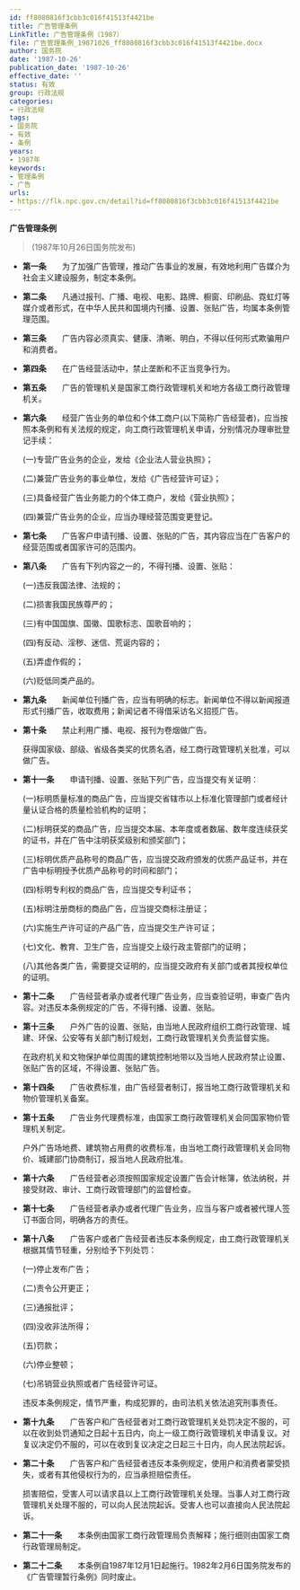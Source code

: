```yaml
---
id: ff8080816f3cbb3c016f41513f4421be
title: 广告管理条例
LinkTitle: 广告管理条例（1987）
file: 广告管理条例_19871026_ff8080816f3cbb3c016f41513f4421be.docx
author: 国务院
date: '1987-10-26'
publication_date: '1987-10-26'
effective_date: ''
status: 有效
group: 行政法规
categories:
- 行政法规
tags:
- 国务院
- 有效
- 条例
years:
- 1987年
keywords:
- 管理条例
- 广告
urls:
- https://flk.npc.gov.cn/detail?id=ff8080816f3cbb3c016f41513f4421be
---
```


**广告管理条例**

> (1987年10月26日国务院发布)

- **第一条**　　为了加强广告管理，推动广告事业的发展，有效地利用广告媒介为社会主义建设服务，制定本条例。

- **第二条**　　凡通过报刊、广播、电视、电影、路牌、橱窗、印刷品、霓虹灯等媒介或者形式，在中华人民共和国境内刊播、设置、张贴广告，均属本条例管理范围。

- **第三条**　　广告内容必须真实、健康、清晰、明白，不得以任何形式欺骗用户和消费者。

- **第四条**　　在广告经营活动中，禁止垄断和不正当竞争行为。

- **第五条**　　广告的管理机关是国家工商行政管理机关和地方各级工商行政管理机关。

- **第六条**　　经营广告业务的单位和个体工商户(以下简称广告经营者)，应当按照本条例和有关法规的规定，向工商行政管理机关申请，分别情况办理审批登记手续：

  (一)专营广告业务的企业，发给《企业法人营业执照》；

  (二)兼营广告业务的事业单位，发给《广告经营许可证》；

  (三)具备经营广告业务能力的个体工商户，发给《营业执照》；

  (四)兼营广告业务的企业，应当办理经营范围变更登记。

- **第七条**　　广告客户申请刊播、设置、张贴的广告，其内容应当在广告客户的经营范围或者国家许可的范围内。

- **第八条**　　广告有下列内容之一的，不得刊播、设置、张贴：

  (一)违反我国法律、法规的；

  (二)损害我国民族尊严的；

  (三)有中国国旗、国徽、国歌标志、国歌音响的；

  (四)有反动、淫秽、迷信、荒诞内容的；

  (五)弄虚作假的；

  (六)贬低同类产品的。

- **第九条**　　新闻单位刊播广告，应当有明确的标志。新闻单位不得以新闻报道形式刊播广告，收取费用；新闻记者不得借采访名义招揽广告。

- **第十条**　　禁止利用广播、电视、报刊为卷烟做广告。

  获得国家级、部级、省级各类奖的优质名酒，经工商行政管理机关批准，可以做广告。

- **第十一条**　　申请刊播、设置、张贴下列广告，应当提交有关证明：

  (一)标明质量标准的商品广告，应当提交省辖市以上标准化管理部门或者经计量认证合格的质量检验机构的证明；

  (二)标明获奖的商品广告，应当提交本届、本年度或者数届、数年度连续获奖的证书，并在广告中注明获奖级别和颁奖部门；

  (三)标明优质产品称号的商品广告，应当提交政府颁发的优质产品证书，并在广告中标明授予优质产品称号的时间和部门；

  (四)标明专利权的商品广告，应当提交专利证书；

  (五)标明注册商标的商品广告，应当提交商标注册证；

  (六)实施生产许可证的产品广告，应当提交生产许可证；

  (七)文化、教育、卫生广告，应当提交上级行政主管部门的证明；

  (八)其他各类广告，需要提交证明的，应当提交政府有关部门或者其授权单位的证明。

- **第十二条**　　广告经营者承办或者代理广告业务，应当查验证明，审查广告内容。对违反本条例规定的广告，不得刊播、设置、张贴。

- **第十三条**　　户外广告的设置、张贴，由当地人民政府组织工商行政管理、城建、环保、公安等有关部门制订规划，工商行政管理机关负责监督实施。

  在政府机关和文物保护单位周围的建筑控制地带以及当地人民政府禁止设置、张贴广告的区域，不得设置、张贴广告。

- **第十四条**　　广告收费标准，由广告经营者制订，报当地工商行政管理机关和物价管理机关备案。

- **第十五条**　　广告业务代理费标准，由国家工商行政管理机关会同国家物价管理机关制定。

  户外广告场地费、建筑物占用费的收费标准，由当地工商行政管理机关会同物价、城建部门协商制订，报当地人民政府批准。

- **第十六条**　　广告经营者必须按照国家规定设置广告会计帐簿，依法纳税，并接受财政、审计、工商行政管理部门的监督检查。

- **第十七条**　　广告经营者承办或者代理广告业务，应当与客户或者被代理人签订书面合同，明确各方的责任。

- **第十八条**　　广告客户或者广告经营者违反本条例规定，由工商行政管理机关根据其情节轻重，分别给予下列处罚：

  (一)停止发布广告；

  (二)责令公开更正；

  (三)通报批评；

  (四)没收非法所得；

  (五)罚款；

  (六)停业整顿；

  (七)吊销营业执照或者广告经营许可证。

  违反本条例规定，情节严重，构成犯罪的，由司法机关依法追究刑事责任。

- **第十九条**　　广告客户和广告经营者对工商行政管理机关处罚决定不服的，可以在收到处罚通知之日起十五日内，向上一级工商行政管理机关申请复议。对复议决定仍不服的，可以在收到复议决定之日起三十日内，向人民法院起诉。

- **第二十条**　　广告客户和广告经营者违反本条例规定，使用户和消费者蒙受损失，或者有其他侵权行为的，应当承担赔偿责任。

  损害赔偿，受害人可以请求县以上工商行政管理机关处理。当事人对工商行政管理机关处理不服的，可以向人民法院起诉。受害人也可以直接向人民法院起诉。

- **第二十一条**　　本条例由国家工商行政管理局负责解释；施行细则由国家工商行政管理局制定。

- **第二十二条**　　本条例自1987年12月1日起施行。1982年2月6日国务院发布的《广告管理暂行条例》同时废止。

